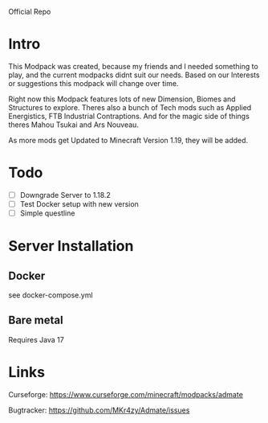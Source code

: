 Official Repo

# Intro
This Modpack was created, because my friends and I needed something to play, and the current modpacks didnt suit our needs. Based on our Interests or suggestions this modpack will change over time.

Right now this Modpack features lots of new Dimension, Biomes and Structures to explore. Theres also a bunch of Tech mods such as Applied Energistics, FTB Industrial Contraptions. And for the magic side of things theres Mahou Tsukai and Ars Nouveau.

As more mods get Updated to Minecraft Version 1.19, they will be added.

# Todo

- [ ] Downgrade Server to 1.18.2
- [ ] Test Docker setup with new version
- [ ] Simple questline

# Server Installation

## Docker
see docker-compose.yml

## Bare metal
Requires Java 17


# Links
Curseforge: https://www.curseforge.com/minecraft/modpacks/admate

Bugtracker: https://github.com/MKr4zy/Admate/issues
